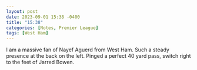 ```yaml
---
layout: post
date: 2023-09-01 15:38 -0400
title: "15:38"
categories: [Notes, Premier League]
tags: [West Ham]
---
```


I am a massive fan of Nayef Aguerd from West Ham. Such a steady presence at the back on the left. Pinged a perfect 40 yard pass, switch right to the feet of Jarred Bowen. 


